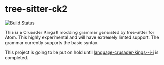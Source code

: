 # tree-sitter-ck2

[![Build Status](https://travis-ci.org/howlinweed/tree-sitter-ck2.svg?branch=master)](https://travis-ci.org/howlinweed/tree-sitter-ck2)

This is a Crusader Kings II modding grammar generated by tree-sitter for Atom. This highly experimental and will have extremely limted support. The grammar currently supports the basic syntax.

This project is going to be put on hold until [language-crusader-kings--i-i](https://github.com/howlinweed/language-crusader-kings--i-i) is completed.
